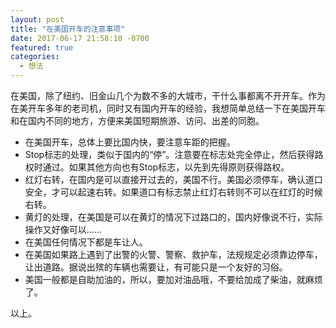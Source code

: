 ```yaml
---
layout: post
title: "在美国开车的注意事项"
date: 2017-06-17 21:58:10 -0700
featured: true
categories:
  - 想法
---
```

在美国，除了纽约、旧金山几个为数不多的大城市，干什么事都离不开开车。作为在美开车多年的老司机，同时又有国内开车的经验，我想简单总结一下在美国开车和在国内不同的地方，方便来美国短期旅游、访问、出差的同胞。

- 在美国开车，总体上要比国内快，要注意车距的把握。
- Stop标志的处理，类似于国内的“停”。注意要在标志处完全停止，然后获得路权时通过。如果其他方向也有Stop标志，以先到先得原则获得路权。
- 红灯右转，在国内是可以直接开过去的，美国不行。美国必须停车，确认道口安全，才可以起速右转。如果道口有标志禁止红灯右转则不可以在红灯的时候右转。
- 黄灯的处理，在美国是可以在黄灯的情况下过路口的，国内好像说不行，实际操作又好像可以......
- 在美国任何情况下都是车让人。
- 在美国如果路上遇到了出警的火警、警察、救护车，法规规定必须靠边停车，让出道路。据说出殡的车辆也需要让，有可能只是一个友好的习俗。
- 美国一般都是自助加油的，所以，要加对油品哦，不要给加成了柴油，就麻烦了。

以上。
